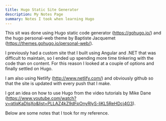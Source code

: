 ```yaml
---
title: Hugo Static Site Generator
description: My Notes Page
summary: Notes I took when learning Hugo
---
```


This sit was done using Hugo static code generator (https://gohugo.io/) and the hugo personal-web theme by Baptiste Jacquemet (https://themes.gohugo.io/personal-web/).

I previously had a custom site that I built using Angular and .NET that was difficult to maintain, so I ended up spending more time tinkering with the code than on content. For this reason I looked at a couple of options and finally settled on Hugo.

I am also using Netlify (http://www.netlify.com/) and obviously github so that the site is updated with every push that I make.

I got an idea on how to use Hugo from the video tutorials by Mike Dane (https://www.youtube.com/watch?v=qtIqKaDlqXo&list=PLLAZ4kZ9dFpOnyRlyS-liKL5ReHDcj4G3).

Below are some notes that I took for my reference.
